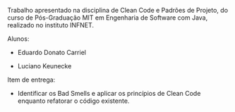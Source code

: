 Trabalho apresentado na disciplina de Clean Code e Padrões de Projeto, do curso de Pós-Graduação MIT em Engenharia de Software com Java, realizado no instituto INFNET.

Alunos:

- Eduardo Donato Carriel

- Luciano Keunecke

Item de entrega:

- Identificar os Bad Smells e aplicar os princípios de Clean Code enquanto refatorar o código existente.
